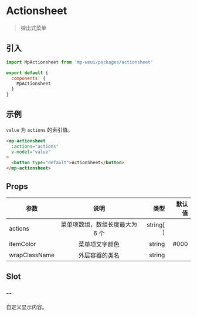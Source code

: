 # Actionsheet

> 弹出式菜单

## 引入

``` js
import MpActionsheet from 'mp-weui/packages/actionsheet'

export default {
  components: {
    MpActionsheet
  }
}
```

## 示例

`value` 为 `actions` 的索引值。

``` html
<mp-actionsheet
  :actions="actions"
  v-model="value"
>
  <button type="default">ActionSheet</button>
</mp-actionsheet>
```

## Props

| 参数           | 说明                           |   类型   |   默认值 |
| ------------- |:-----------------------------:| --------:|--------:|
| actions       | 菜单项数组，数组长度最大为 6 个    | string[ ] |        |
| itemColor     | 菜单项文字颜色                   | string   | #000   |
| wrapClassName | 外层容器的类名                   |  string   |        |


## Slot

### --

自定义显示内容。
